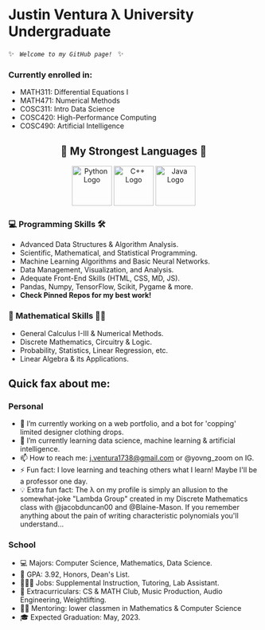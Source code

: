 # Justin Ventura λ University Undergraduate

✨ <code> *Welcome to my GitHub page!* </code> ✨

### Currently enrolled in:
- MATH311: Differential Equations I
- MATH471: Numerical Methods
- COSC311: Intro Data Science
- COSC420: High-Performance Computing
- COSC490: Artificial Intelligence

<h2 align="center"> 💪 My Strongest Languages 💪</h3>

<p align="center">
  <img src="https://camo.githubusercontent.com/188581baa4eb9016e00bf07260f1fe6f12222b0a/68747470733a2f2f64657669636f6e732e6769746875622e696f2f64657669636f6e2f64657669636f6e2e6769742f69636f6e732f707974686f6e2f707974686f6e2d6f726967696e616c2e737667" alt="Python Logo" width="80" height="80"> <img src="https://camo.githubusercontent.com/b523c27bbf0caeb3820f3612030b75503cfce9af/68747470733a2f2f64657669636f6e732e6769746875622e696f2f64657669636f6e2f64657669636f6e2e6769742f69636f6e732f63706c7573706c75732f63706c7573706c75732d6f726967696e616c2e737667" alt="C++ Logo" width="80" height="80"> <img src="https://camo.githubusercontent.com/2371fc4408ce813db5e1b6e153e3bb4f211702a6/68747470733a2f2f64657669636f6e732e6769746875622e696f2f64657669636f6e2f64657669636f6e2e6769742f69636f6e732f6a6176612f6a6176612d6f726967696e616c2d776f72646d61726b2e737667" alt="Java Logo" width="80" height="80">
</p>

### 💻 Programming Skills 🛠

- Advanced Data Structures & Algorithm Analysis.
- Scientific, Mathematical, and Statistical Programming.
- Machine Learning Algorithms and Basic Neural Networks.
- Data Management, Visualization, and Analysis.
- Adequate Front-End Skills (HTML, CSS, MD, JS).
- Pandas, Numpy, TensorFlow, Scikit, Pygame & more.
- **Check Pinned Repos for my best work!**

### 🧠 Mathematical Skills ✍🏼

- General Calculus I-III & Numerical Methods.
- Discrete Mathematics, Circuitry & Logic.
- Probability, Statistics, Linear Regression, etc.
- Linear Algebra & its Applications.

## Quick fax about me:

### Personal

- 🔭 I’m currently working on a web portfolio, and a bot for 'copping' limited designer clothing drops.
- 🌱 I’m currently learning data science, machine learning & artificial intelligence.
- 📫 How to reach me: j.ventura1738@gmail.com or @yovng_zoom on IG.
- ⚡ Fun fact: I love learning and teaching others what I learn!  Maybe I'll be a professor one day.
- 💡 Extra fun fact: The λ on my profile is simply an allusion to the somewhat-joke "Lambda Group" created in my Discrete Mathematics class with @jacobduncan00 and @Blaine-Mason.  If you remember anything about the pain of writing characteristic polynomials you'll understand...

### School

- 💻 Majors: Computer Science, Mathematics, Data Science.
- 🧠 GPA: 3.92, Honors, Dean's List.
- 👨🏻‍💻 Jobs: Supplemental Instruction, Tutoring, Lab Assistant.
- 🤩 Extracurriculars: CS & MATH Club, Music Production, Audio Engineering, Weightlifting.
- 👨‍🏫 Mentoring: lower classmen in Mathematics & Computer Science
- 🎓 Expected Graduation: May, 2023.
